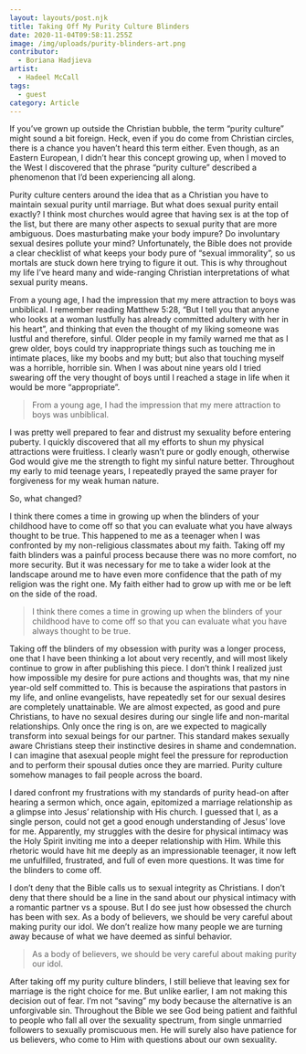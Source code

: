 ```yaml
---
layout: layouts/post.njk
title: Taking Off My Purity Culture Blinders
date: 2020-11-04T09:58:11.255Z
image: /img/uploads/purity-blinders-art.png
contributor:
  - Boriana Hadjieva
artist:
  - Hadeel McCall
tags:
  - guest
category: Article
---
```

If you’ve grown up outside the Christian bubble, the term “purity culture” might sound a bit foreign. Heck, even if you do come from Christian circles, there is a chance you haven’t heard this term either. Even though, as an Eastern European, I didn’t hear this concept growing up, when I moved to the West I discovered that the phrase “purity culture” described a phenomenon that I’d been experiencing all along.

Purity culture centers around the idea that as a Christian you have to maintain sexual purity until marriage. But what does sexual purity entail exactly? I think most churches would agree that having sex is at the top of the list, but there are many other aspects to sexual purity that are more ambiguous. Does masturbating make your body impure? Do involuntary sexual desires pollute your mind? Unfortunately, the Bible does not provide a clear checklist of what keeps your body pure of “sexual immorality”, so us mortals are stuck down here trying to figure it out. This is why throughout my life I’ve heard many and wide-ranging Christian interpretations of what sexual purity means.

From a young age, I had the impression that my mere attraction to boys was unbiblical. I remember reading Matthew 5:28, “But I tell you that anyone who looks at a woman lustfully has already committed adultery with her in his heart”, and thinking that even the thought of my liking someone was lustful and therefore, sinful. Older people in my family warned me that as I grew older, boys could try inappropriate things such as touching me in intimate places, like my boobs and my butt; but also that touching myself was a horrible, horrible sin. When I was about nine years old I tried swearing off the very thought of boys until I reached a stage in life when it would be more “appropriate”.

> From a young age, I had the impression that my mere attraction to boys was unbiblical.

I was pretty well prepared to fear and distrust my sexuality before entering puberty. I quickly discovered that all my efforts to shun my physical attractions were fruitless. I clearly wasn’t pure or godly enough, otherwise God would give me the strength to fight my sinful nature better. Throughout my early to mid teenage years, I repeatedly prayed the same prayer for forgiveness for my weak human nature.

So, what changed?

I think there comes a time in growing up when the blinders of your childhood have to come off so that you can evaluate what you have always thought to be true. This happened to me as a teenager when I was confronted by my non-religious classmates about my faith. Taking off my faith blinders was a painful process because there was no more comfort, no more security. But it was necessary for me to take a wider look at the landscape around me to have even more confidence that the path of my religion was the right one. My faith either had to grow up with me or be left on the side of the road.

> I think there comes a time in growing up when the blinders of your childhood have to come off so that you can evaluate what you have always thought to be true.

Taking off the blinders of my obsession with purity was a longer process, one that I have been thinking a lot about very recently, and will most likely continue to grow in after publishing this piece. I don’t think I realized just how impossible my desire for pure actions and thoughts was, that my nine year-old self committed to. This is because the aspirations that pastors in my life, and online evangelists, have repeatedly set for our sexual desires are completely unattainable. We are almost expected, as good and pure Christians, to have no sexual desires during our single life and non-marital relationships. Only once the ring is on, are we expected to magically transform into sexual beings for our partner. This standard makes sexually aware Christians steep their instinctive desires in shame and condemnation. I can imagine that asexual people might feel the pressure for reproduction and to perform their spousal duties once they are married. Purity culture somehow manages to fail people across the board.

I dared confront my frustrations with my standards of purity head-on after hearing a sermon which, once again, epitomized a marriage relationship as a glimpse into Jesus’ relationship with His church. I guessed that I, as a single person, could not get a good enough understanding of Jesus’ love for me. Apparently, my struggles with the desire for physical intimacy was the Holy Spirit inviting me into a deeper relationship with Him. While this rhetoric would have hit me deeply as an impressionable teenager, it now left me unfulfilled, frustrated, and full of even more questions. It was time for the blinders to come off.

I don’t deny that the Bible calls us to sexual integrity as Christians. I don’t deny that there should be a line in the sand about our physical intimacy with a romantic partner vs a spouse. But I do see just how obsessed the church has been with sex. As a body of believers, we should be very careful about making purity our idol. We don’t realize how many people we are turning away because of what we have deemed as sinful behavior.

> As a body of believers, we should be very careful about making purity our idol.

After taking off my purity culture blinders, I still believe that leaving sex for marriage is the right choice for me. But unlike earlier, I am not making this decision out of fear. I’m not “saving” my body because the alternative is an unforgivable sin. Throughout the Bible we see God being patient and faithful to people who fall all over the sexuality spectrum, from single unmarried followers to sexually promiscuous men. He will surely also have patience for us believers, who come to Him with questions about our own sexuality.